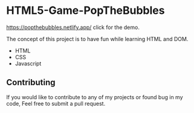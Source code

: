 # HTML5-Game-PopTheBubbles

https://popthebubbles.netlify.app/ click for the demo.

The concept of this project is to have fun while learning HTML and DOM.<br />
* HTML <br />
* CSS <br />
* Javascript <br />

## Contributing

If you would like to contribute to any of my projects or found bug in my code, Feel free to submit a pull request.
